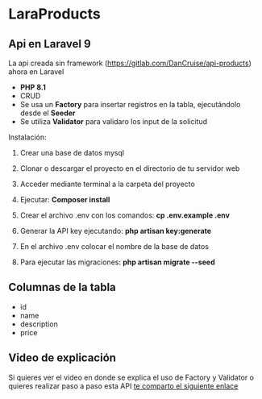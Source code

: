 # LaraProducts

## Api en Laravel 9

La api creada sin framework (https://gitlab.com/DanCruise/api-products) ahora en Laravel
- <b>PHP 8.1 </b>
- CRUD
- Se usa un  <b>Factory</b> para insertar registros en la tabla, ejecutándolo desde el <b>Seeder</b>
- Se utiliza <b>Validator</b> para validaro los input de la solicitud

Instalación:

1) Crear una base de datos mysql

2) Clonar o descargar el proyecto en el directorio de tu servidor web

3) Acceder mediante terminal a la carpeta del proyecto

4) Ejecutar:  <b>Composer install</b>

5) Crear el archivo .env con los comandos: <b> cp .env.example .env</b>

6) Generar la API key ejecutando: <b> php artisan key:generate </b>

7) En el archivo .env colocar el nombre de la base de datos

8) Para ejecutar las migraciones: <b>php artisan migrate --seed</b>

## Columnas de la tabla
- id 
- name 
- description
- price


## Video de explicación

Si quieres ver el video en donde se explica el uso de Factory y Validator o quieres realizar paso a paso esta API [te comparto el siguiente enlace](https://www.youtube.com/watch?v=8AsOcrfB2ZU)